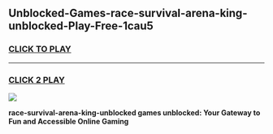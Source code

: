 
## Unblocked-Games-race-survival-arena-king-unblocked-Play-Free-1cau5
<h3>
<a href="https://premium76.site?title=race-survival-arena-king-unblocked&ref=19M">CLICK TO PLAY</a></h3>
<hr>

<h3>
<a href="https://premium76.site?title=race-survival-arena-king-unblocked&ref=19M">CLICK 2 PLAY</a>
  
</h3>

<a href="https://premium76.site?title=race-survival-arena-king-unblocked&ref=19M"><img src="https://clearcache.store/games.png"></a>


**race-survival-arena-king-unblocked games unblocked: Your Gateway to Fun and Accessible Online Gaming**

